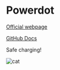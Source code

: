 # Powerdot

[Official webpage](https://www.powerdot.eu/)

[GitHub Docs](https://power-dot.atlassian.net/wiki/spaces/CO/pages/1585807561/Github)


Safe charging!

![cat](https://media.tenor.com/tPOef5Et2LQAAAAC/roomba-cat.gif)
